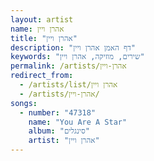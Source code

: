 ```yaml
---
layout: artist
name: אהרן ויין
title: "אהרן ויין"
description: "דף האמן אהרן ויין"
keywords: "שירים, מוזיקה, אהרן ויין"
permalink: /artists/אהרן-ויין
redirect_from:
  - /artists/list/אהרן ויין
  - /artists/אהרן-ויין/
songs:
  - number: "47318"
    name: "You Are A Star"
    album: "סינגלים"
    artist: "אהרן ויין"
---
```

